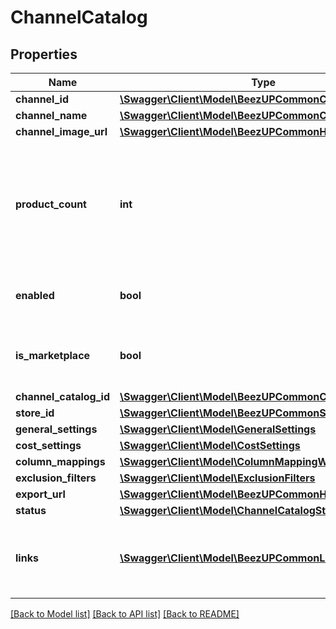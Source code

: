 # ChannelCatalog

## Properties
Name | Type | Description | Notes
------------ | ------------- | ------------- | -------------
**channel_id** | [**\Swagger\Client\Model\BeezUPCommonChannelId**](BeezUPCommonChannelId.md) |  | 
**channel_name** | [**\Swagger\Client\Model\BeezUPCommonChannelName**](BeezUPCommonChannelName.md) |  | 
**channel_image_url** | [**\Swagger\Client\Model\BeezUPCommonHttpUrl**](BeezUPCommonHttpUrl.md) |  | 
**product_count** | **int** | The product count exported considering category mapping. Not all filters have been applied. | [optional] 
**enabled** | **bool** | Indicates if the channel catalog is active | 
**is_marketplace** | **bool** | Indicates if this channel catalog is related to a marketplace | 
**channel_catalog_id** | [**\Swagger\Client\Model\BeezUPCommonChannelCatalogId**](BeezUPCommonChannelCatalogId.md) |  | 
**store_id** | [**\Swagger\Client\Model\BeezUPCommonStoreId**](BeezUPCommonStoreId.md) |  | 
**general_settings** | [**\Swagger\Client\Model\GeneralSettings**](GeneralSettings.md) |  | 
**cost_settings** | [**\Swagger\Client\Model\CostSettings**](CostSettings.md) |  | 
**column_mappings** | [**\Swagger\Client\Model\ColumnMappingWithNameList**](ColumnMappingWithNameList.md) |  | [optional] 
**exclusion_filters** | [**\Swagger\Client\Model\ExclusionFilters**](ExclusionFilters.md) |  | [optional] 
**export_url** | [**\Swagger\Client\Model\BeezUPCommonHttpUrl**](BeezUPCommonHttpUrl.md) |  | [optional] 
**status** | [**\Swagger\Client\Model\ChannelCatalogStatus**](ChannelCatalogStatus.md) |  | 
**links** | [**\Swagger\Client\Model\BeezUPCommonLink2[]**](BeezUPCommonLink2.md) | Indicates the actions you can do on a channel catalog | 

[[Back to Model list]](../README.md#documentation-for-models) [[Back to API list]](../README.md#documentation-for-api-endpoints) [[Back to README]](../README.md)


